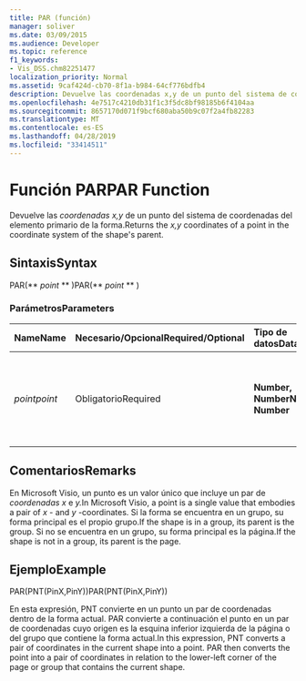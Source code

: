 ```yaml
---
title: PAR (función)
manager: soliver
ms.date: 03/09/2015
ms.audience: Developer
ms.topic: reference
f1_keywords:
- Vis_DSS.chm82251477
localization_priority: Normal
ms.assetid: 9caf424d-cb70-8f1a-b984-64cf776bdfb4
description: Devuelve las coordenadas x,y de un punto del sistema de coordenadas del elemento primario de la forma.
ms.openlocfilehash: 4e7517c4210db31f1c3f5dc8bf98185b6f4104aa
ms.sourcegitcommit: 8657170d071f9bcf680aba50b9c07f2a4fb82283
ms.translationtype: MT
ms.contentlocale: es-ES
ms.lasthandoff: 04/28/2019
ms.locfileid: "33414511"
---
```

# <a name="par-function"></a><span data-ttu-id="f3444-103">Función PAR</span><span class="sxs-lookup"><span data-stu-id="f3444-103">PAR Function</span></span>

<span data-ttu-id="f3444-104">Devuelve las  _coordenadas x,y_ de un punto del sistema de coordenadas del elemento primario de la forma.</span><span class="sxs-lookup"><span data-stu-id="f3444-104">Returns the  _x,y_ coordinates of a point in the coordinate system of the shape's parent.</span></span> 
  
## <a name="syntax"></a><span data-ttu-id="f3444-105">Sintaxis</span><span class="sxs-lookup"><span data-stu-id="f3444-105">Syntax</span></span>

<span data-ttu-id="f3444-106">PAR(\*\* *point* \*\* )</span><span class="sxs-lookup"><span data-stu-id="f3444-106">PAR(\*\* *point* \*\* )</span></span> 
  
### <a name="parameters"></a><span data-ttu-id="f3444-107">Parámetros</span><span class="sxs-lookup"><span data-stu-id="f3444-107">Parameters</span></span>

|<span data-ttu-id="f3444-108">**Name**</span><span class="sxs-lookup"><span data-stu-id="f3444-108">**Name**</span></span>|<span data-ttu-id="f3444-109">**Necesario/Opcional**</span><span class="sxs-lookup"><span data-stu-id="f3444-109">**Required/Optional**</span></span>|<span data-ttu-id="f3444-110">**Tipo de datos**</span><span class="sxs-lookup"><span data-stu-id="f3444-110">**Data Type**</span></span>|<span data-ttu-id="f3444-111">**Descripción**</span><span class="sxs-lookup"><span data-stu-id="f3444-111">**Description**</span></span>|
|:-----|:-----|:-----|:-----|
| <span data-ttu-id="f3444-112">_point_</span><span class="sxs-lookup"><span data-stu-id="f3444-112">_point_</span></span> <br/> |<span data-ttu-id="f3444-113">Obligatorio</span><span class="sxs-lookup"><span data-stu-id="f3444-113">Required</span></span>  <br/> |<span data-ttu-id="f3444-114">**Number, Number**</span><span class="sxs-lookup"><span data-stu-id="f3444-114">**Number, Number**</span></span> <br/> |<span data-ttu-id="f3444-115">Coordenadas del punto en el sistema de coordenadas de la forma actual.</span><span class="sxs-lookup"><span data-stu-id="f3444-115">The coordinates of the point in the coordinate system of the current shape.</span></span>  <br/> |
   
## <a name="remarks"></a><span data-ttu-id="f3444-116">Comentarios</span><span class="sxs-lookup"><span data-stu-id="f3444-116">Remarks</span></span>

<span data-ttu-id="f3444-117">En Microsoft Visio, un punto es un valor único que incluye un par de *coordenadas x* e *y.*</span><span class="sxs-lookup"><span data-stu-id="f3444-117">In Microsoft Visio, a point is a single value that embodies a pair of  *x*  - and  *y*  -coordinates.</span></span> <span data-ttu-id="f3444-118">Si la forma se encuentra en un grupo, su forma principal es el propio grupo.</span><span class="sxs-lookup"><span data-stu-id="f3444-118">If the shape is in a group, its parent is the group.</span></span> <span data-ttu-id="f3444-119">Si no se encuentra en un grupo, su forma principal es la página.</span><span class="sxs-lookup"><span data-stu-id="f3444-119">If the shape is not in a group, its parent is the page.</span></span> 
  
## <a name="example"></a><span data-ttu-id="f3444-120">Ejemplo</span><span class="sxs-lookup"><span data-stu-id="f3444-120">Example</span></span>

<span data-ttu-id="f3444-121">PAR(PNT(PinX,PinY))</span><span class="sxs-lookup"><span data-stu-id="f3444-121">PAR(PNT(PinX,PinY))</span></span> 
  
<span data-ttu-id="f3444-p102">En esta expresión, PNT convierte en un punto un par de coordenadas dentro de la forma actual. PAR convierte a continuación el punto en un par de coordenadas cuyo origen es la esquina inferior izquierda de la página o del grupo que contiene la forma actual.</span><span class="sxs-lookup"><span data-stu-id="f3444-p102">In this expression, PNT converts a pair of coordinates in the current shape into a point. PAR then converts the point into a pair of coordinates in relation to the lower-left corner of the page or group that contains the current shape.</span></span> 
  


